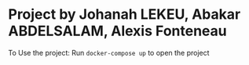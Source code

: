 # Project by Johanah LEKEU, Abakar ABDELSALAM, Alexis Fonteneau

To Use the project:
Run `docker-compose up` to open the project
